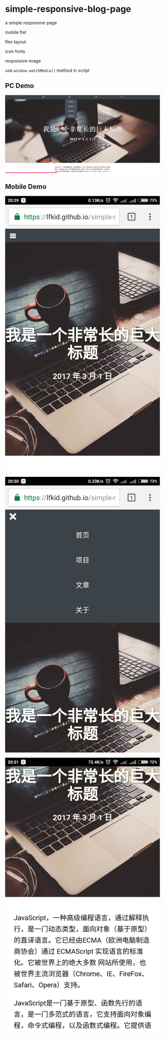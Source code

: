 # simple-responsive-blog-page


a simple responsive page

mobile fist

flex layout

icon fonts

responsive image

use `window.matchMedia()` method in script

## PC Demo

![](./assets/website-img/snipaste_20170308_203529.png)



## Mobile Demo

![](./assets/website-img/Screenshot_2017-03-08-20-29-58-082_com.android.chrome.png)

![](./assets/website-img/Screenshot_2017-03-08-20-30-03-336_com.android.chrome.png)

![](./assets/website-img/Screenshot_2017-03-08-20-31-01-627_com.android.chrome.png)
